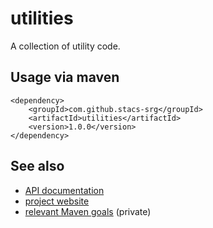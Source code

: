 # utilities

A collection of utility code.

## Usage via maven

```
<dependency>
    <groupId>com.github.stacs-srg</groupId>
    <artifactId>utilities</artifactId>
    <version>1.0.0</version>
</dependency>
```

## See also

* [API documentation](https://javadoc.io/doc/com.github.stacs-srg/utilities)
* [project website](https://stacs-srg.github.io/utilities/)
* [relevant Maven goals](https://github.com/stacs-srg/hub/tree/master/maven) (private)

